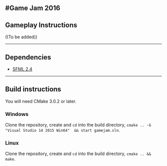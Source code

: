 #Game Jam 2016
----
## Gameplay Instructions
((To be added))

----
## Dependencies
* [SFML 2.4](https://github.com/SFML/SFML)

----
## Build instructions
You will need CMake 3.0.2 or later.

### Windows
Clone the repository, create and `cd` into the build directory, `cmake .. -G "Visual Studio 14 2015 Win64"  && start gamejam.sln`.

### Linux
Clone the repository, create and `cd` into the build directory, `cmake .. && make`.